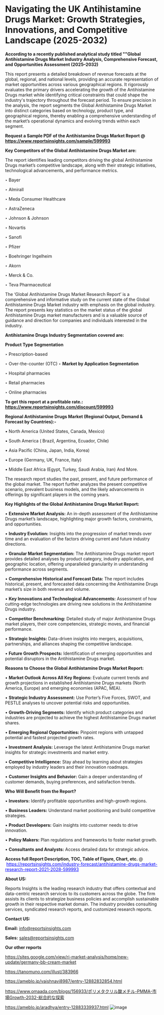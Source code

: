 # Navigating the UK Antihistamine Drugs Market: Growth Strategies, Innovations, and Competitive Landscape (2025-2032)

<strong>According to a recently published analytical study titled ""Global Antihistamine Drugs Market Industry Analysis, Comprehensive Forecast, and Opportunities Assessment (2025–2032)</strong>

This report presents a detailed breakdown of revenue forecasts at the global, regional, and national levels, providing an accurate representation of market opportunities across various geographical regions. It rigorously evaluates the primary drivers accelerating the growth of the Antihistamine Drugs market while identifying critical constraints that could shape the industry's trajectory throughout the forecast period. To ensure precision in the analysis, the report segments the Global Antihistamine Drugs Market into distinct categories based on technology, product type, and geographical regions, thereby enabling a comprehensive understanding of the market’s operational dynamics and evolving trends within each segment.

<strong>Request a Sample PDF of the Antihistamine Drugs Market Report </strong><strong>@<a href=https://www.reportsinsights.com/sample/599993 style=color:#0000ff;> https://www.reportsinsights.com/sample/599993</a></strong></font>

<strong>Key Competitors of the Global Antihistamine Drugs Market are:</strong>

The report identifies leading competitors driving the global Antihistamine Drugs market’s competitive landscape, along with their strategic initiatives, technological advancements, and performance metrics.

‣ Bayer

‣ Almirall

‣ Meda Consumer Healthcare

‣ AstraZeneca

‣ Johnson & Johnson

‣ Novartis

‣ Sanofi

‣ Pfizer

‣ Boehringer Ingelheim

‣ Akorn

‣ Merck & Co.

‣ Teva Pharmaceutical

The ‘Global Antihistamine Drugs Market Research Report’ is a comprehensive and informative study on the current state of the Global Antihistamine Drugs Market industry with emphasis on the global industry. The report presents key statistics on the market status of the global Antihistamine Drugs market manufacturers and is a valuable source of guidance and direction for companies and individuals interested in the industry.

<strong>Antihistamine Drugs Industry Segmentation covered are:</strong>

<strong>Product Type Segmentation</strong>

‣ Prescription-based

‣ Over-the-counter (OTC)
‣ 
<strong>Market by Application Segmentation</strong>

‣ Hospital pharmacies

‣ Retail pharmacies

‣ Online pharmacies

<strong>To get this report at a profitable rate.: <a href=https://www.reportsinsights.com/discount/599993 style=color:#0000ff;>https://www.reportsinsights.com/discount/599993</a></strong></font>

<strong>Regional Antihistamine Drugs Market (Regional Output, Demand &amp; Forecast by Countries):-</strong>

• North America (United States, Canada, Mexico)

• South America ( Brazil, Argentina, Ecuador, Chile)

• Asia Pacific (China, Japan, India, Korea)

• Europe (Germany, UK, France, Italy)

• Middle East Africa (Egypt, Turkey, Saudi Arabia, Iran) And More.

The research report studies the past, present, and future performance of the global market. The report further analyzes the present competitive scenario, prevalent business models, and the likely advancements in offerings by significant players in the coming years.

<strong>Key Highlights of the Global Antihistamine Drugs Market Report:</strong>

• <strong>Extensive Market Analysis:</strong> An in-depth assessment of the Antihistamine Drugs market’s landscape, highlighting major growth factors, constraints, and opportunities.

• <strong>Industry Evolution:</strong> Insights into the progression of market trends over time and an evaluation of the factors driving current and future industry directions.

• <strong>Granular Market Segmentation:</strong> The Antihistamine Drugs market report provides detailed analyses by product category, industry application, and geographic location, offering unparalleled granularity in understanding performance across segments.

• <strong>Comprehensive Historical and Forecast Data:</strong> The report includes historical, present, and forecasted data concerning the Antihistamine Drugs market’s size in both revenue and volume.

• <strong>Key Innovations and Technological Advancements:</strong> Assessment of how cutting-edge technologies are driving new solutions in the Antihistamine Drugs industry.

• <strong>Competitor Benchmarking:</strong> Detailed study of major Antihistamine Drugs market players, their core competencies, strategic moves, and financial performance.

• <strong>Strategic Insights:</strong> Data-driven insights into mergers, acquisitions, partnerships, and alliances shaping the competitive landscape.

• <strong>Future Growth Prospects:</strong> Identification of emerging opportunities and potential disruptors in the Antihistamine Drugs market.

<strong>Reasons to Choose the Global Antihistamine Drugs Market Report:</strong>

• <strong>Market Outlook Across All Key Regions:</strong> Evaluate current trends and growth projections in established Antihistamine Drugs markets (North America, Europe) and emerging economies (APAC, MEA).

• <strong>Strategic Industry Assessment:</strong> Use Porter’s Five Forces, SWOT, and PESTLE analyses to uncover potential risks and opportunities.

• <strong>Growth-Driving Segments:</strong> Identify which product categories and industries are projected to achieve the highest Antihistamine Drugs market shares.

• <strong>Emerging Regional Opportunities:</strong> Pinpoint regions with untapped potential and fastest projected growth rates.

• <strong>Investment Analysis:</strong> Leverage the latest Antihistamine Drugs market insights for strategic investments and market entry.

• <strong>Competitive Intelligence:</strong> Stay ahead by learning about strategies employed by industry leaders and their innovation roadmaps.

• <strong>Customer Insights and Behavior:</strong> Gain a deeper understanding of customer demands, buying preferences, and satisfaction trends.

<strong>Who Will Benefit from the Report?</strong>

• <strong>Investors:</strong> Identify profitable opportunities and high-growth regions.

• <strong>Business Leaders:</strong> Understand market positioning and build competitive strategies.

• <strong>Product Developers:</strong> Gain insights into customer needs to drive innovation.

• <strong>Policy Makers:</strong> Plan regulations and frameworks to foster market growth.

• <strong>Consultants and Analysts:</strong> Access detailed data for strategic advice.
</ul>
<strong>Access full Report Description, TOC, Table of Figure, Chart, etc. </strong>@  <a href=https://reportsinsights.com/industry-forecast/antihistamine-drugs-market-research-report-2021-2028-599993 style=color:#0000ff;>https://reportsinsights.com/industry-forecast/antihistamine-drugs-market-research-report-2021-2028-599993</a></font>

<strong><strong>About US</strong>:</strong>

Reports Insights is the leading research industry that offers contextual and data-centric research services to its customers across the globe. The firm assists its clients to strategize business policies and accomplish sustainable growth in their respective market domain. The industry provides consulting services, syndicated research reports, and customized research reports.

<strong>Contact US:</strong>

<p class=""""><b>Email:</b> <a href=mailto:info@reportsinsights.com>info@reportsinsights.com</a></p>
<p class=""""><b>Sales:</b> <a href=mailto:sales@reportsinsights.com>sales@reportsinsights.com</a></p>

<strong>Our other reports</strong>

<a href=https://sites.google.com/view/ri-market-analysis/home/new-update/germany-bb-cream-market>https://sites.google.com/view/ri-market-analysis/home/new-update/germany-bb-cream-market</a>

<a href=https://tanomuno.com/illust/383966>https://tanomuno.com/illust/383966</a>

<a href=https://ameblo.jp/vaishnavi8987/entry-12882832854.html>https://ameblo.jp/vaishnavi8987/entry-12882832854.html</a>

<a href=https://www.omaada.com/blogs/156933/ポリメタクリル酸メチル-PMMA-市場Growth-2032-総合的な探索>https://www.omaada.com/blogs/156933/ポリメタクリル酸メチル-PMMA-市場Growth-2032-総合的な探索</a>

<a href=https://ameblo.jp/aradhya/entry-12883339937.html>https://ameblo.jp/aradhya/entry-12883339937.html</a>
![image](https://github.com/user-attachments/assets/894cc612-0af5-4cc8-99e7-f02e7187b89f)
